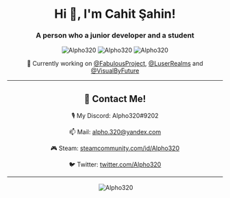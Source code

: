 <h1 align="center">Hi 👋, I'm Cahit Şahin!</h1>
<h3 align="center">A person who a junior developer and a student</h3>

<p align="center"> 
  <img src="https://komarev.com/ghpvc/?username=alpho320" alt="Alpho320" />
  <img src="https://img.shields.io/github/followers/Alpho320" alt="Alpho320" />
  <img src="https://img.shields.io/badge/favourite%20language-java-blue" alt="Alpho320" />
</p>

<p align="center">
  <p align="center">🔭 Currently working on <a href="https://github.com/FabulousProject" style="text-align:center">@FabulousProject</a>, <a href="https://github.com/LuserRealms" style="text-align:center">@LuserRealms</a> and <a href="https://github.com/VisualByFuture" style="text-align:center">@VisualByFuture</a></p>
</p>

<hr>

<h2 align="center">💬 Contact Me!</h2>

  <p align="center">🎙&nbsp;My Discord: <bold>Alpho320#9202</bold></p>
  <p align="center">📫&nbsp;Mail: <a href="mailto:alpho.320@yandex.com" style="text-align:center">alpho.320@yandex.com</a></p>
  <p align="center">🎮&nbsp;Steam: <a href="https://steamcommunity.com/id/Alpho320" style="text-align:center">steamcommunity.com/id/Alpho320</a></p>
  <p align="center">🐦&nbsp;Twitter: <a href="https://twitter.com/Alpho320" style="text-align:center">twitter.com/Alpho320</a></p>

<hr>

<p align="center">&nbsp;<img align="center" src="https://github-readme-stats.vercel.app/api?username=Alpho320&count_private=true&show-icons=true&theme=vue&include_all_commits=true&custom_title=My%20Stats&show_owner=true" alt="Alpho320"/></p>
